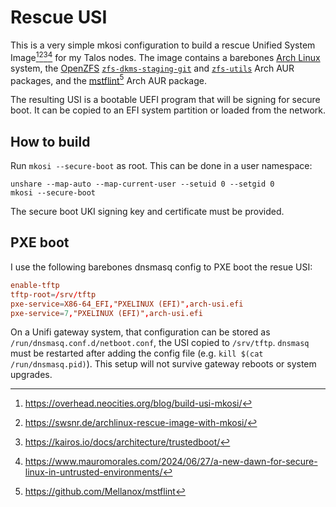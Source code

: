 # Rescue USI

This is a very simple mkosi configuration to build a rescue Unified System Image[^1][^2][^3][^4] for my Talos nodes. The image contains a barebones [Arch Linux](https://archlinux.org/) system, the [OpenZFS](https://openzfs.github.io/openzfs-docs/index.html) [`zfs-dkms-staging-git`](https://aur.archlinux.org/packages/zfs-dkms-staging-git) and [`zfs-utils`](https://aur.archlinux.org/zfs-utils.git) Arch AUR packages, and the [mstflint](https://aur.archlinux.org/packages/mstflint)[^5] Arch AUR package.

The resulting USI is a bootable UEFI program that will be signing for secure boot. It can be copied to an EFI system partition or loaded from the network.

## How to build

Run `mkosi --secure-boot` as root. This can be done in a user namespace:

```shell
unshare --map-auto --map-current-user --setuid 0 --setgid 0
mkosi --secure-boot
```

The secure boot UKI signing key and certificate must be provided.

## PXE boot

I use the following barebones dnsmasq config to PXE boot the resue USI:

```netboot.conf
enable-tftp
tftp-root=/srv/tftp
pxe-service=X86-64_EFI,"PXELINUX (EFI)",arch-usi.efi
pxe-service=7,"PXELINUX (EFI)",arch-usi.efi
```

On a Unifi gateway system, that configuration can be stored as `/run/dnsmasq.conf.d/netboot.conf`, the USI copied to `/srv/tftp`. `dnsmasq` must be restarted after adding the config file (e.g. `kill $(cat /run/dnsmasq.pid)`). This setup will not survive gateway reboots or system upgrades.

[^1]: <https://overhead.neocities.org/blog/build-usi-mkosi/>
[^2]: <https://swsnr.de/archlinux-rescue-image-with-mkosi/>
[^3]: <https://kairos.io/docs/architecture/trustedboot/>
[^4]: <https://www.mauromorales.com/2024/06/27/a-new-dawn-for-secure-linux-in-untrusted-environments/>
[^5]: <https://github.com/Mellanox/mstflint>
